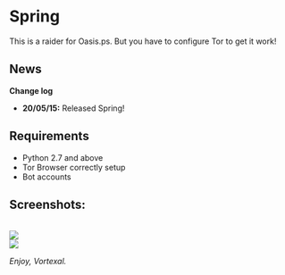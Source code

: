 # Spring
<p>
This is a raider for Oasis.ps.
But you have to configure Tor to get it work!
</p>

<h2>News</h2>
<b>Change log</b>
<ul>
<li><b>20/05/15:</b> Released Spring!</li>
</ul>

<h2>Requirements</h2>
<ul><li>Python 2.7 and above</li>
<li>Tor Browser correctly setup</li>
<li>Bot accounts</li></ul>

<h2>Screenshots:</h2>
<br>
<img src="http://i.imgur.com/7HzW9Qz.png"><br>
<img src="http://i.imgur.com/am0xWcj.png"><br>

<i>Enjoy, Vortexal.</i>
